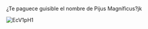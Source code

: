 ¿Te paguece guisible el nombre de Pijus Magníficus?jk

![EcV1pH1](https://user-images.githubusercontent.com/114620864/219907428-3bd85bb2-e6a3-483b-b2dc-69b1aec415c4.gif)

<!--
**Mariovalcen/Mariovalcen** is a ✨ _special_ ✨ repository because its `README.md` (this file) appears on your GitHub profile.

Here are some ideas to get you started:




- 🔭 I’m currently working on ...
- 🌱 I’m currently learning ...
- 👯 I’m looking to collaborate on ...
- 🤔 I’m looking for help with ...
- 💬 Ask me about ...
- 📫 How to reach me: ...
- 😄 Pronouns: ...
- ⚡ Fun fact: ...
-->

